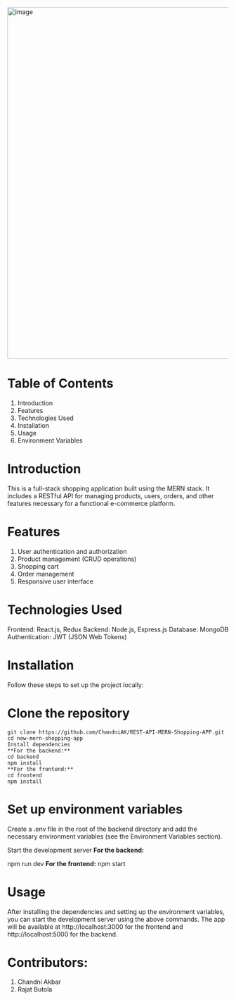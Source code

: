<img width="798" alt="image" src="https://github.com/ChandniAk/REST-API-MERN-Shopping-APP/assets/34007005/a3cb7a7d-6b44-4ba8-b11d-ba45abe989de">

# Table of Contents
1. Introduction
2. Features
3. Technologies Used
4. Installation
5. Usage
6. Environment Variables

# Introduction
This is a full-stack shopping application built using the MERN stack. It includes a RESTful API for managing products, users, orders, and other features necessary for a functional e-commerce platform.

# Features
1. User authentication and authorization
2. Product management (CRUD operations)
3. Shopping cart
4. Order management
5. Responsive user interface
   
# Technologies Used
Frontend: React.js, Redux
Backend: Node.js, Express.js
Database: MongoDB
Authentication: JWT (JSON Web Tokens)

# Installation
Follow these steps to set up the project locally:

# Clone the repository
```
git clone https://github.com/ChandniAK/REST-API-MERN-Shopping-APP.git
cd new-mern-shopping-app
Install dependencies
**For the backend:**
cd backend
npm install
**For the frontend:**
cd frontend
npm install

```
# Set up environment variables
Create a .env file in the root of the backend directory and add the necessary environment variables (see the Environment Variables section).

Start the development server
**For the backend:**

npm run dev
**For the frontend:**
npm start
# Usage
After installing the dependencies and setting up the environment variables, you can start the development server using the above commands. The app will be available at http://localhost:3000 for the frontend and http://localhost:5000 for the backend.
# Contributors:
1. Chandni Akbar
2. Rajat Butola


